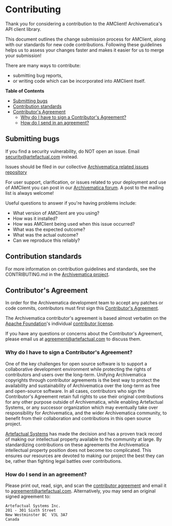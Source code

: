 # Contributing

Thank you for considering a contribution to the AMClient! Archivematica's API
client library.

This document outlines the change submission process for AMClient, along with
our standards for new code contributions. Following these guidelines helps us
to assess your changes faster and makes it easier for us to merge your
submission!

There are many ways to contribute:

* submitting bug reports,
* or writing code which can be incorporated into AMClient itself.

<!-- START doctoc generated TOC please keep comment here to allow auto update -->
<!-- DON'T EDIT THIS SECTION, INSTEAD RE-RUN doctoc TO UPDATE -->
**Table of Contents**

- [Submitting bugs](#submitting-bugs)
- [Contribution standards](#contribution-standards)
- [Contributor's Agreement](#contributors-agreement)
  - [Why do I have to sign a Contributor's Agreement?](#why-do-i-have-to-sign-a-contributors-agreement)
  - [How do I send in an agreement?](#how-do-i-send-in-an-agreement)

<!-- END doctoc generated TOC please keep comment here to allow auto update -->

## Submitting bugs

If you find a security vulnerability, do NOT open an issue. Email
security@artefactual.com instead.

Issues should be filed in our collective
[Archivematica related issues repository][am-issues]

For user support, clarification, or issues related to your deployment and use
of AMClient you can post in our [Archivematica forum][am-forum]. A post to the
mailing list is always welcome!

Useful questions to answer if you're having problems include:

* What version of AMClient are you using?
* How was it installed?
* How was AMClient being used when this issue occurred?
* What was the expected outcome?
* What was the actual outcome?
* Can we reproduce this reliably?

## Contribution standards

For more information on contribution guidelines and standards, see the
CONTRIBUTING.md in the [Archivematica project][contribute-to-am].

## Contributor's Agreement

In order for the Archivematica development team to accept any patches or code
commits, contributors must first sign this
[Contributor's Agreement][contributors-agreement].

The Archivematica contributor's agreement is based almost verbatim on the
[Apache Foundation][apache-org]'s individual
[contributor license][contributor-license].

If you have any questions or concerns about the Contributor's Agreement, please
email us at agreement@artefactual.com to discuss them.

### Why do I have to sign a Contributor's Agreement?

One of the key challenges for open source software is to support a
collaborative development environment while protecting the rights of
contributors and users over the long-term. Unifying Archivematica copyrights
through contributor agreements is the best way to protect the availability and
sustainability of Archivematica over the long-term as free and open-source
software. In all cases, contributors who sign the Contributor's Agreement
retain full rights to use their original contributions for any other purpose
outside of Archivematica, while enabling Artefactual Systems, or any successor
organization which may eventually take over responsibility for Archivematica,
and the wider Archivematica community, to benefit from their collaboration and
contributions in this open source project.

[Artefactual Systems][af-systems] has made the decision and has a proven track
record of making our intellectual property available to the community at large.
By standardizing contributions on these agreements the Archivematica
intellectual property position does not become too complicated. This ensures
our resources are devoted to making our project the best they can be, rather
than fighting legal battles over contributions.

### How do I send in an agreement?

Please print out, read, sign, and scan the
[contributor agreement][contributors-agreement] and email it to
agreement@artefactual.com. Alternatively, you may send an original signed
agreement to:

    Artefactual Systems Inc.
    201 - 301 Sixth Street
    New Westminster BC  V3L 3A7
    Canada

[am-issues]: https://github.com/archivematica/issues
[am-forum]: https://groups.google.com/forum/#!forum/archivematica
[contribute-to-am]: https://github.com/artefactual/archivematica
[contributors-agreement]: https://wiki.archivematica.org/images/2/25/Contributor_agreement.txt
[apache-org]: http://apache.org
[contributor-license]: http://www.apache.org/licenses/icla.txt
[af-systems]: http://artefactual.com
